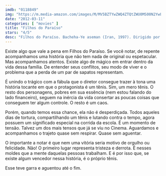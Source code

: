 ```yaml
---
imdb: "0118849"
img: "https://m.media-amazon.com/images/M/MV5BZTYwZWQ4ZTQtZWU0MS00N2YwLWEzMDItZWFkZWY0MWVjODVhXkEyXkFqcGdeQXVyNjU0OTQ0OTY@._V1_SX101_CR0,0,101,150_.jpg"
date: "2012-03-11"
categories: [ "movies" ]
title: "Filhos do Paraíso"
stars: "4/5"
desc: "Filhos do Paraíso. Bacheha-Ye aseman (Iran, 1997). Dirigido por Majid Majidi. Escrito por Majid Majidi. Com Mohammad Amir Naji, Amir Farrokh Hashemian, Bahare Seddiqi, Nafise Jafar-Mohammadi, Fereshte Sarabandi, Kamal Mirkarimi, Behzad Rafi, Dariush Mokhtari, Mohammad-Hasan Hosseinian."
---
```

Existe algo que vale a pena em Filhos do Paraíso. Se você notar, de repente acompanhamos uma história que não tem nada de original ou espetacular. Mas acompanhamos atentos. Existe algo de mágico em entrar dentro da vida dessa família. De entender seus conflitos, seu modo de viver e o problema que a perda de um par de sapatos representam.

É unindo o trágico com a fábula que o diretor consegue trazer à tona uma história tocante em que o protagonista é um tênis. Sim, um mero tênis. O resto dos personagens, pobres em sua essência (nem estou falando do lado financeiro), seguem na inércia da vida consertar as poucas coisas que conseguem ter algum controle. O resto é um caos.

Porém, quando temos essa chance, ela não é desperdiçada. Todos aqueles dias de tortura, compartilhando um tênis e lutando contra o tempo, agora possuem um significado especial na corrida da escola. É um momento de tensão. Talvez um dos mais tensos que já se viu no Cinema. Aguardamos e acompanhamos o trajeto quase sem respirar. Quase sem aguentar.

O importante a notar é que nem uma vitória seria motivo de orgulho ou felicidade. Não! O primeiro lugar representa tristeza e derrota. É nesses moldes que a mente daquelas pessoas trabalham. E é por isso que, se existe algum vencedor nessa história, é o próprio tênis.

Esse teve garra e aguentou até o fim.
